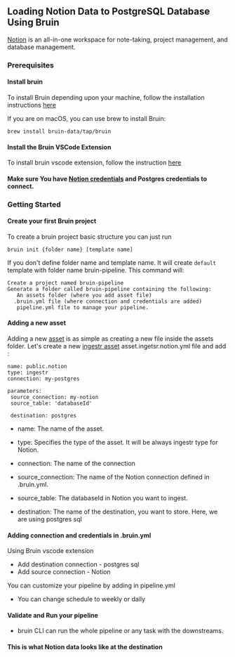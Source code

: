 ## Loading Notion Data to PostgreSQL Database Using Bruin
[Notion](https://www.notion.so) is an all-in-one workspace for note-taking, project management, and database management.

### Prerequisites
#### Install bruin

To install Bruin depending upon your machine, follow the installation instructions [here](https://github.com/bruin-data/bruin/blob/f799133136aba1b0eea673d731f236a4b5e78752/docs/getting-started/introduction/installation.md)

If you are on macOS, you can use brew to install Bruin:

```
brew install bruin-data/tap/bruin
```

#### Install the Bruin VSCode Extension
To install bruin vscode extension, follow the instruction [here](https://github.com/bruin-data/bruin/blob/f799133136aba1b0eea673d731f236a4b5e78752/docs/vscode-extension/installation.md)

#### Make sure You have [Notion credentials]() and Postgres credentials to connect.

### Getting Started
#### Create your first Bruin project

To create a bruin project basic structure you can just run


   ```
   bruin init {folder name} [template name]
   ```

If you don't define folder name and template name. It will create `default` template with folder name bruin-pipeline. This command will:

    Create a project named bruin-pipeline 
    Generate a folder called bruin-pipeline containing the following:
       An assets folder (where you add asset file)
      .bruin.yml file (where connection and credentials are added)
       pipeline.yml file to manage your pipeline.

#### Adding a new asset

Adding a new [asset](https://bruin-data.github.io/bruin/assets/ingestr.html) is as simple as creating a new file inside the assets folder. Let's create a new [ingestr asset](https://bruin-data.github.io/bruin/assets/ingestr.html) asset.ingetsr.notion.yml file and add :

 ```
 name: public.notion
type: ingestr
connection: my-postgres

parameters:
  source_connection: my-notion
  source_table: 'databaseId'

  destination: postgres
 ```

- name: The name of the asset.

- type: Specifies the type of the asset. It will be always ingestr type for Notion.

- connection: The name of the connection

- source_connection: The name of the Notion connection defined in .bruin.yml.
- source_table: The databaseId in Notion you want to ingest.
- destination: The name of the destination, you want to store. Here, we are using postgres sql


#### Adding connection and credentials in .bruin.yml
Using Bruin vscode extension
- Add destination connection - postgres sql
- Add source connection - Notion


You can customize your pipeline by adding in pipeline.yml
- You can change schedule to weekly or daily

#### Validate and Run your pipeline
- bruin CLI can run the whole pipeline or any task with the downstreams.


#### This is what Notion data looks like at the destination


